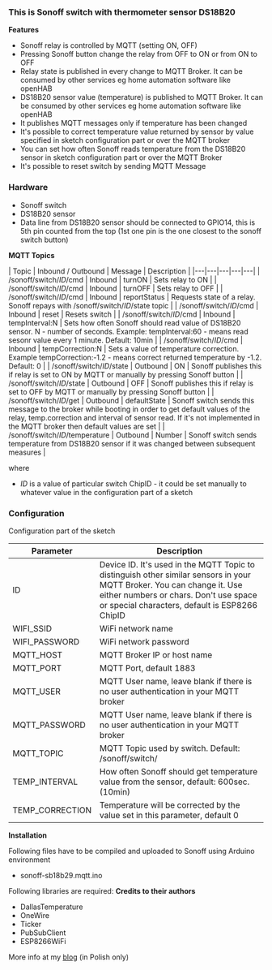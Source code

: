 ### This is Sonoff switch with thermometer sensor DS18B20

**Features**
* Sonoff relay is controlled by MQTT (setting ON, OFF)
* Pressing Sonoff button change the relay from OFF to ON or from ON to OFF
* Relay state is published in every change to MQTT Broker. It can be consumed by other services eg home automation software like openHAB
* DS18B20 sensor value (temperature) is published to MQTT Broker. It can be consumed by other services eg home automation software like openHAB
* It publishes MQTT messages only if temperature has been changed
* It's possible to correct temperature value returned by sensor by value specified in sketch configuration part or over the MQTT broker
* You can set how often Sonoff reads temperature from the DS18B20 sensor in sketch configuration part or over the MQTT Broker
* It's possible to reset switch by sending MQTT Message

### Hardware
* Sonoff switch
* DS18B20 sensor
* Data line from DS18B20 sensor  should be connected to GPIO14, this is 5th pin counted from the top (1st one pin is the one closest to the sonoff switch button)


**MQTT Topics** 

| Topic  | Inbound / Outbound | Message | Description |
|---|---|---|---|---| 
| /sonoff/switch/*ID*/cmd | Inbound | turnON | Sets relay to ON  | 
| /sonoff/switch/*ID*/cmd | Inbound | turnOFF | Sets relay to OFF | 
| /sonoff/switch/*ID*/cmd | Inbound | reportStatus | Requests state of a relay. Sonoff repays with /sonoff/switch/*ID*/state topic | 
| /sonoff/switch/*ID*/cmd | Inbound | reset |  Resets switch | 
| /sonoff/switch/*ID*/cmd | Inbound | tempInterval:N |  Sets how often Sonoff should read value of DS18B20 sensor. N - number of seconds. Example: tempInterval:60 - means read sesonr value every 1 minute. Default: 10min  | 
| /sonoff/switch/*ID*/cmd | Inbound | tempCorrection:N |  Sets a value of temperature correction. Example tempCorrection:-1.2 - means correct returned temperature by -1.2. Default: 0 | 
| /sonoff/switch/*ID*/state | Outbound | ON | Sonoff  publishes this if relay is set to ON by MQTT or manually by pressing Sonoff button |
| /sonoff/switch/*ID*/state | Outbound | OFF | Sonoff  publishes this if relay is set to OFF by MQTT or manually by pressing Sonoff button |
| /sonoff/switch/*ID*/get | Outbound | defaultState | Sonoff switch sends this message to the broker while booting in order to get default values of the relay, temp.correction and interval of sensor read. If it's not implemented in the MQTT broker then default values are set | 
| /sonoff/switch/*ID*/temperature | Outbound | Number | Sonoff switch sends temperature from DS18B20 sensor if it was changed between subsequent measures | 


where 
*  _ID_ is a value of particular switch ChipID - it could be set manually to whatever value in the configuration part of a sketch


### Configuration
Configuration part of the sketch

| Parameter  | Description |
|---|---|
| ID | Device ID. It's used in the MQTT Topic to distinguish other similar sensors in your MQTT Broker. You can change it. Use either numbers or chars. Don't use space or special characters, default is ESP8266 ChipID |
| WIFI_SSID  | WiFi network name |
| WIFI_PASSWORD   | WiFi network password |
| MQTT_HOST  | MQTT Broker IP or host name |
| MQTT_PORT  | MQTT Port, default 1883 |
| MQTT_USER  | MQTT User name, leave blank if there is no user authentication in your MQTT broker |
| MQTT_PASSWORD  | MQTT User name, leave blank if there is no user authentication in your MQTT broker |
| MQTT_TOPIC  | MQTT Topic used by switch. Default: /sonoff/switch/ |
| TEMP_INTERVAL  | How often Sonoff should get temperature value from the sensor, default: 600sec. (10min) |
| TEMP_CORRECTION   | Temperature will be corrected by the value set in this parameter, default 0 |

**Installation**

Following files have to be compiled and uploaded to Sonoff using Arduino environment
* sonoff-sb18b29.mqtt.ino

Following libraries are required: **Credits to their authors**
* DallasTemperature
* OneWire
* Ticker
* PubSubClient
* ESP8266WiFi


More info at my [blog](http://smart-house.adrian.czabanowski.com/sonoff-mqtt-ds18b20-oprogramowanie/) (in Polish only)